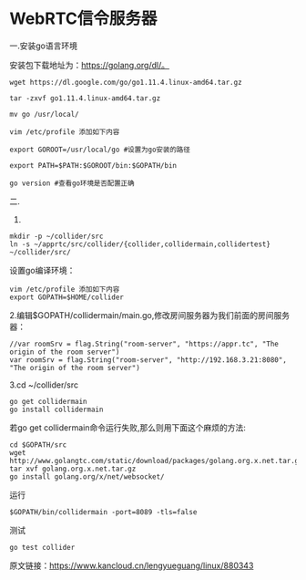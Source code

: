 # WebRTC信令服务器 #

一.安装go语言环境

安装包下载地址为：https://golang.org/dl/。

	wget https://dl.google.com/go/go1.11.4.linux-amd64.tar.gz

	tar -zxvf go1.11.4.linux-amd64.tar.gz

	mv go /usr/local/

	vim /etc/profile 添加如下内容

	export GOROOT=/usr/local/go #设置为go安装的路径

	export PATH=$PATH:$GOROOT/bin:$GOPATH/bin

	go version #查看go环境是否配置正确

二.

1.

	mkdir -p ~/collider/src
	ln -s ~/apprtc/src/collider/{collider,collidermain,collidertest} ~/collider/src/

设置go编译环境：

	vim /etc/profile 添加如下内容
	export GOPATH=$HOME/collider

2.编辑$GOPATH/collidermain/main.go,修改房间服务器为我们前面的房间服务器：

    //var roomSrv = flag.String("room-server", "https://appr.tc", "The origin of the room server")
    var roomSrv = flag.String("room-server", "http://192.168.3.21:8080", "The origin of the room server")

3.cd ~/collider/src

    go get collidermain
    go install collidermain

若go get collidermain命令运行失败,那么则用下面这个麻烦的方法:

    cd $GOPATH/src
    wget http://www.golangtc.com/static/download/packages/golang.org.x.net.tar.gz
    tar xvf golang.org.x.net.tar.gz
    go install golang.org/x/net/websocket/

运行

	$GOPATH/bin/collidermain -port=8089 -tls=false

测试

	go test collider

原文链接：https://www.kancloud.cn/lengyueguang/linux/880343